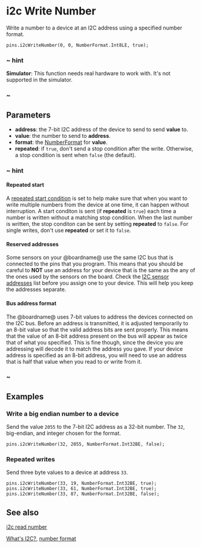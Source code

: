 # i2c Write Number

Write a number to a device at an I2C address using a specified number format.

```sig
pins.i2cWriteNumber(0, 0, NumberFormat.Int8LE, true);
```

### ~ hint

**Simulator**: This function needs real hardware to work with. It's not supported in the simulator.

### ~

## Parameters

* **address**: the 7-bit I2C address of the device to send to send **value** to.
* **value**: the number to send to **address**.
* **format**: the [NumberFormat](/types/buffer/number-format) for **value**.
* **repeated**: if `true`, don't send a stop condition after the write. Otherwise, a stop condition is sent when `false` (the default).

### ~ hint

#### Repeated start

A [repeated start condition](http://www.i2c-bus.org/repeated-start-condition/) is set to help make sure that when you want to write multiple numbers from the device at one time, it can happen without interruption. A start conditon is sent (if **repeated** is `true`) each time a number is written without a matching stop condition. When the last number is written, the stop conditon can be sent by setting **repeated** to `false`. For single writes, don't use **repeated** or set it to `false`.

#### Reserved addresses

Some sensors on your @boardname@ use the same I2C bus that is connected to the pins that you program. This means that you should be careful to **NOT** use an address for your device that is the same as the any of the ones used by the sensors on the board. Check the [I2C sensor addresses](https://tech.microbit.org/hardware/i2c/) list before you assign one to your device. This will help you keep the addresses separate.

#### Bus address format

The @boardname@ uses 7-bit values to address the devices connected on the I2C bus. Before an address is transmitted, it is adjusted temporarily to an 8-bit value so that the valid address bits are sent properly. This means that the value of an 8-bit address present on the bus will appear as twice that of what you specified. This is fine though, since the device you are addressing will decode it to match the address you gave. If your device address is specified as an 8-bit address, you will need to use an address that is half that value when you read to or write from it.
### ~

## Examples

### Write a big endian number to a device

Send the value `2055` to the 7-bit I2C address as a 32-bit number. The `32`, big-endian, and integer chosen for the format.

```blocks
pins.i2cWriteNumber(32, 2055, NumberFormat.Int32BE, false);
```

### Repeated writes

Send three byte values to a device at address `33`.

```blocks
pins.i2cWriteNumber(33, 19, NumberFormat.Int32BE, true);
pins.i2cWriteNumber(33, 61, NumberFormat.Int32BE, true);
pins.i2cWriteNumber(33, 87, NumberFormat.Int32BE, false);
```

## See also

[i2c read number](/reference/pins/i2c-read-number)

[What's I2C?](http://www.i2c-bus.org/), [number format](/types/buffer/number-format)
